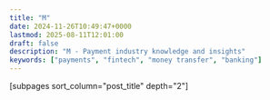 ```yaml
---
title: "M"
date: 2024-11-26T10:49:47+0000
lastmod: 2025-08-11T12:01:00
draft: false
description: "M - Payment industry knowledge and insights"
keywords: ["payments", "fintech", "money transfer", "banking"]
---
```


[subpages sort_column="post_title" depth="2"]